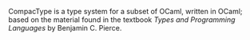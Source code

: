 CompacType is a type system for a subset of OCaml, written in OCaml; based on
the material found in the textbook *Types and Programming Languages* by Benjamin 
C. Pierce.
